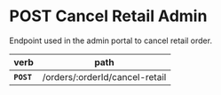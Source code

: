 # POST Cancel Retail Admin

Endpoint used in the admin portal to cancel retail order.

| verb       | path                           |
| ---------- | ------------------------------ |
| **`POST`** | /orders/:orderId/cancel-retail |
